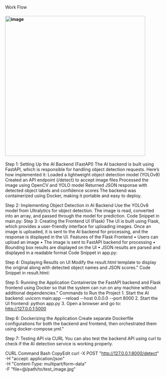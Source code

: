 Work Flow
 
#### <img width="452" alt="image" src="https://github.com/user-attachments/assets/37f5bd35-e83e-499d-a157-70441100cfa0" />


Step 1: Setting Up the AI Backend (FastAPI)
The AI backend is built using FastAPI, which is responsible for handling object detection requests. Here’s how implemented it:
 Loaded a lightweight object detection model (YOLOv8)
 Created an API endpoint (/detect) to accept image files
 Processed the image using OpenCV and YOLO model
 Returned JSON response with detected object labels and confidence scores
The backend was containerized using Docker, making it portable and easy to deploy.

 Step 2: Implementing Object Detection in AI Backend
Use the YOLOv8 model from Ultralytics for object detection. The image is read, converted into an array, and passed through the model for prediction.
Code Snippet in main.py:
 Step 3: Creating the Frontend UI (Flask)
The UI is built using Flask, which provides a user-friendly interface for uploading images.
Once an image is uploaded, it is sent to the AI backend for processing, and the response is displayed in the UI.
 Features of the Flask Frontend
•	Users can upload an image
•	The image is sent to FastAPI backend for processing
•	Bounding box results are displayed on the UI
•	JSON results are parsed and displayed in a readable format
 Code Snippet in app.py:

 Step 4: Displaying Results on UI
Modify the result.html template to display the original along with detected object names and JSON scores."
Code Snippet in result.html:

Step 5: Running the Application
Containerize the FastAPI backend and Flask frontend using Docker so that the system can run on any machine without additional dependencies."
 Commands to Run the Project
1️. Start the AI backend:
uvicorn main:app --reload --host 0.0.0.0 --port 8000
2️. Start the UI frontend:
python app.py
3️. Open a browser and go to:
http://127.0.0.1:5000


 
Step 6: Dockerizing the Application
Create separate Dockerfile configurations for both the backend and frontend, then orchestrated them using docker-compose.yml."

 Step 7: Testing API via CURL
You can also test the backend API using curl to check if the AI detection service is working properly.
 

CURL Command
Bash
CopyEdit
curl -X POST "http://127.0.0.1:8000/detect" \
     -H "accept: application/json" \
     -H "Content-Type: multipart/form-data" \
     -F "file=@/path/to/test_image.jpg"
